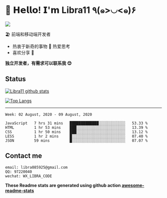 # 🥳 𝗛𝗲𝗹𝗹𝗼! 𝗜'𝗺 Libra11 ٩(๑>◡<๑)۶

[![](https://img.shields.io/badge/-@Libra11-%23181717?style=flat-square&logo=github)](https://github.com/Libra11)

🏖 前端和移动端开发者

- 热衷于新奇的事物 🤩 热爱思考
- 喜欢分享 🧐

**独立开发者，有需求可以联系我 😊**

## Status

[![Libra11 github stats](https://github-readme-stats.vercel.app/api?username=Libra11&count_private=true&show_icons=true&theme=radical)](https://github.com/Libra11)

[![Top Langs](https://github-readme-stats.vercel.app/api/top-langs/?username=Libra11&theme=radical)](https://github.com/Libra11)

---

<!--START_SECTION:waka-->
```text
Week: 02 August, 2020 - 09 August, 2020

JavaScript   7 hrs 31 mins   █████████████░░░░░░░░░░░░   53.33 % 
HTML         1 hr 53 mins    ███░░░░░░░░░░░░░░░░░░░░░░   13.39 % 
CSS          1 hr 50 mins    ███░░░░░░░░░░░░░░░░░░░░░░   13.12 % 
LESS         1 hr 2 mins     █░░░░░░░░░░░░░░░░░░░░░░░░   07.40 % 
JSON         59 mins         █░░░░░░░░░░░░░░░░░░░░░░░░   07.07 %
```
<!--END_SECTION:waka-->

## Contact me

```text
email: libra085925@gmail.com
QQ: 97220040
wechat: WX_LIBRA_CODE
```

**These Readme stats are generated using github action [awesome-readme-stats](https://github.com/anmol098/waka-readme-stats)**
